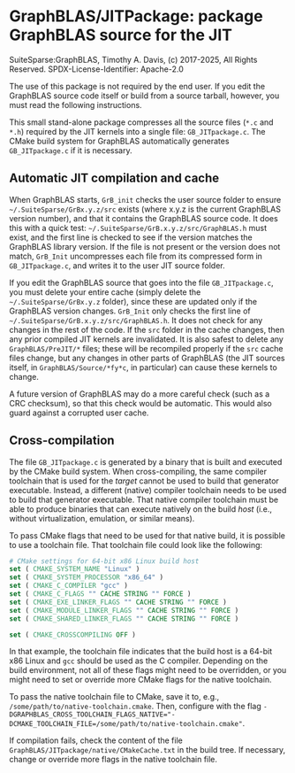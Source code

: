 # GraphBLAS/JITPackage:  package GraphBLAS source for the JIT

SuiteSparse:GraphBLAS, Timothy A. Davis, (c) 2017-2025, All Rights Reserved.
SPDX-License-Identifier: Apache-2.0

The use of this package is not required by the end user.  If you edit the
GraphBLAS source code itself or build from a source tarball, however, you must
read the following instructions.

This small stand-alone package compresses all the source files (`*.c` and
`*.h`) required by the JIT kernels into a single file: `GB_JITpackage.c`.  The
CMake build system for GraphBLAS automatically generates `GB_JITpackage.c` if
it is necessary.


## Automatic JIT compilation and cache

When GraphBLAS starts, `GrB_init` checks the user source folder to ensure
`~/.SuiteSparse/GrBx.y.z/src` exists (where x.y.z is the current GraphBLAS
version number), and that it contains the GraphBLAS source code.  It does this
with a quick test: `~/.SuiteSparse/GrB.x.y.z/src/GraphBLAS.h` must exist, and
the first line is checked to see if the version matches the GraphBLAS library
version.  If the file is not present or the version does not match, `GrB_Init`
uncompresses each file from its compressed form in `GB_JITpackage.c`, and
writes it to the user JIT source folder.

If you edit the GraphBLAS source that goes into the file `GB_JITpackage.c`, you
must delete your entire cache (simply delete the `~/.SuiteSparse/GrBx.y.z`
folder), since these are updated only if the GraphBLAS version changes.
`GrB_Init` only checks the first line of
`~/.SuiteSparse/GrB.x.y.z/src/GraphBLAS.h`.  It does not check for any changes
in the rest of the code.  If the `src` folder in the cache changes, then any
prior compiled JIT kernels are invalidated.  It is also safest to delete any
`GraphBLAS/PreJIT/*` files; these will be recompiled properly if the `src`
cache files change, but any changes in other parts of GraphBLAS (the JIT
sources itself, in `GraphBLAS/Source/*fy*c`, in particular) can cause these
kernels to change.

A future version of GraphBLAS may do a more careful check (such as a CRC
checksum), so that this check would be automatic.  This would also guard
against a corrupted user cache.


## Cross-compilation

The file `GB_JITpackage.c` is generated by a binary that is built and executed
by the CMake build system.  When cross-compiling, the same compiler toolchain
that is used for the *target* cannot be used to build that generator
executable.  Instead, a different (native) compiler toolchain needs to be used
to build that generator executable.  That native compiler toolchain must be
able to produce binaries that can execute natively on the build *host* (i.e.,
without virtualization, emulation, or similar means).

To pass CMake flags that need to be used for that native build, it is possible
to use a toolchain file.  That toolchain file could look like the following:

``` cmake
# CMake settings for 64-bit x86 Linux build host
set ( CMAKE_SYSTEM_NAME "Linux" )
set ( CMAKE_SYSTEM_PROCESSOR "x86_64" )
set ( CMAKE_C_COMPILER "gcc" )
set ( CMAKE_C_FLAGS "" CACHE STRING "" FORCE )
set ( CMAKE_EXE_LINKER_FLAGS "" CACHE STRING "" FORCE )
set ( CMAKE_MODULE_LINKER_FLAGS "" CACHE STRING "" FORCE )
set ( CMAKE_SHARED_LINKER_FLAGS "" CACHE STRING "" FORCE )

set ( CMAKE_CROSSCOMPILING OFF )
```

In that example, the toolchain file indicates that the build host is a 64-bit
x86 Linux and `gcc` should be used as the C compiler.  Depending on the build
environment, not all of these flags might need to be overridden, or you might
need to set or override more CMake flags for the native toolchain.

To pass the native toolchain file to CMake, save it to, e.g.,
`/some/path/to/native-toolchain.cmake`.  Then, configure with the flag
`-DGRAPHBLAS_CROSS_TOOLCHAIN_FLAGS_NATIVE="-DCMAKE_TOOLCHAIN_FILE=/some/path/to/native-toolchain.cmake"`.

If compilation fails, check the content of the file
`GraphBLAS/JITpackage/native/CMakeCache.txt` in the build tree.  If necessary,
change or override more flags in the native toolchain file.
